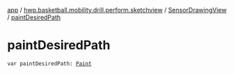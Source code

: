 [app](../../index.md) / [hwp.basketball.mobility.drill.perform.sketchview](../index.md) / [SensorDrawingView](index.md) / [paintDesiredPath](.)

# paintDesiredPath

`var paintDesiredPath: `[`Paint`](https://developer.android.com/reference/android/graphics/Paint.html)